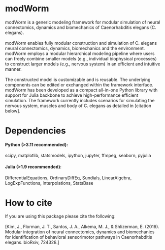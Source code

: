 # modWorm

modWorm is a generic modeling framework for modular simulation of neural connectomics, dynamics and biomechanics of Caenorhabditis elegans (C. elegans).
\
\
modWorm enables fully modular construction and simulation of C. elegans neural connectomics, dynamics, biomechanics and the environment. modWorm employs a modular hierarchical modeling pipeline where users can freely combine smaller models (e.g., individual biophysical processes) to construct larger models (e.g., nervous system) in an efficient and intuitive manner. 
\
\
The constructed model is customizable and is reusable. The underlying components can be edited or exchanged within the framework interface. modWorm has been developed as a compact all-in-one Python library with support for Julia backbone to achieve high-performance efficient simulation. The framework currently includes scenarios for simulating the nervous system, muscles and body of C. elegans as detailed in [citation below].

# Dependencies

#### Python (>3.11 recommended):
scipy, matplotlib, statsmodels, ipython, jupyter, ffmpeg, seaborn, pyjulia
#### Julia (>1.9 recommended):
DifferentialEquations, OrdinaryDiffEq, Sundials, LinearAlgebra, LogExpFunctions, Interpolations, StatsBase

# How to cite

If you are using this package please cite the following:
\
\
[Kim, J., Florman, J. T., Santos, J. A., Alkema, M. J., & Shlizerman, E. (2019). Modular integration of neural connectomics, dynamics and biomechanics for identification of behavioral sensorimotor pathways in Caenorhabditis elegans. bioRxiv, 724328.]
